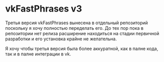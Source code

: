 # vkFastPhrases v3

Третья версия vkFastPhrases вынесена в отдельный репозиторий поскольку я хочу полностью переделать его.
До тех пор пока в репозитории нет релиза расширение находиться на стадии первичной разработки и его установка крайне не желательна.

Я хочу чтобы третья версия была более аккуратной, как в палне кода, так и в палне интеграции в vk.